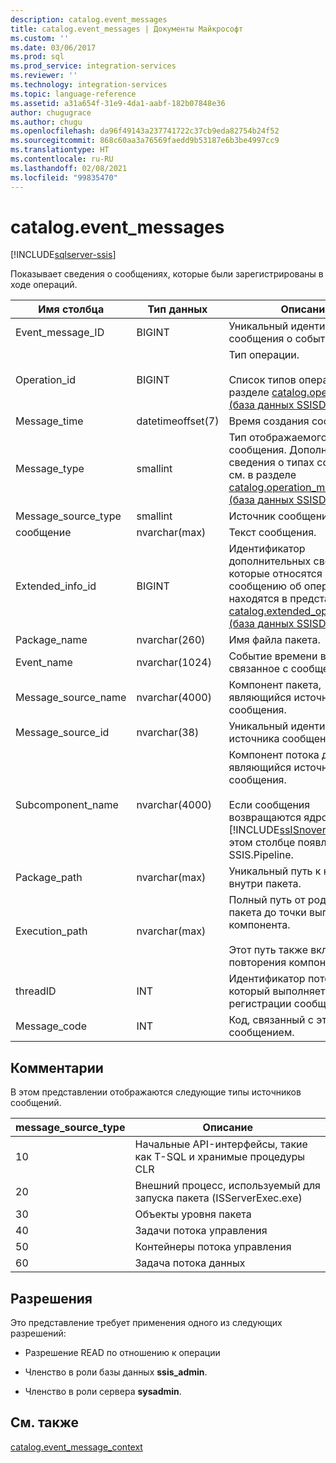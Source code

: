```yaml
---
description: catalog.event_messages
title: catalog.event_messages | Документы Майкрософт
ms.custom: ''
ms.date: 03/06/2017
ms.prod: sql
ms.prod_service: integration-services
ms.reviewer: ''
ms.technology: integration-services
ms.topic: language-reference
ms.assetid: a31a654f-31e9-4da1-aabf-182b07848e36
author: chugugrace
ms.author: chugu
ms.openlocfilehash: da96f49143a237741722c37cb9eda82754b24f52
ms.sourcegitcommit: 868c60aa3a76569faedd9b53187e6b3be4997cc9
ms.translationtype: HT
ms.contentlocale: ru-RU
ms.lasthandoff: 02/08/2021
ms.locfileid: "99835470"
---
```

# <a name="catalogevent_messages"></a>catalog.event_messages 

[!INCLUDE[sqlserver-ssis](../../includes/applies-to-version/sqlserver-ssis.md)]

  Показывает сведения о сообщениях, которые были зарегистрированы в ходе операций.  
  
|Имя столбца|Тип данных|Описание|  
|-----------------|---------------|-----------------|  
|Event_message_ID|BIGINT|Уникальный идентификатор сообщения о событии.|  
|Operation_id|BIGINT|Тип операции.<br /><br /> Список типов операций см. в разделе [catalog.operations (база данных SSISDB)](../../integration-services/system-views/catalog-operations-ssisdb-database.md).|  
|Message_time|datetimeoffset(7)|Время создания сообщения.|  
|Message_type|smallint|Тип отображаемого сообщения. Дополнительные сведения о типах сообщений см. в разделе [catalog.operation_messages &#40;база данных SSISDB&#41;](../../integration-services/system-views/catalog-operation-messages-ssisdb-database.md).|  
|Message_source_type|smallint|Источник сообщения.|  
|сообщение|nvarchar(max)|Текст сообщения.|  
|Extended_info_id|BIGINT|Идентификатор дополнительных сведений, которые относятся к сообщению об операции и находятся в представлении [catalog.extended_operation_info &#40;база данных SSISDB&#41;](../../integration-services/system-views/catalog-extended-operation-info-ssisdb-database.md).|  
|Package_name|nvarchar(260)|Имя файла пакета.|  
|Event_name|nvarchar(1024)|Событие времени выполнения, связанное с сообщением.|  
|Message_source_name|nvarchar(4000)|Компонент пакета, являющийся источником сообщения.|  
|Message_source_id|nvarchar(38)|Уникальный идентификатор источника сообщения.|  
|Subcomponent_name|nvarchar(4000)|Компонент потока данных, являющийся источником сообщения.<br /><br /> Если сообщения возвращаются ядром [!INCLUDE[ssISnoversion](../../includes/ssisnoversion-md.md)], в этом столбце появляется SSIS.Pipeline.|  
|Package_path|nvarchar(max)|Уникальный путь к компоненту внутри пакета.|  
|Execution_path|nvarchar(max)|Полный путь от родительского пакета до точки выполнения компонента.<br /><br /> Этот путь также включает повторения компонента.|  
|threadID|INT|Идентификатор потока, который выполняется при регистрации сообщения.|  
|Message_code|INT|Код, связанный с этим сообщением.|  
  
## <a name="remarks"></a>Комментарии  
 В этом представлении отображаются следующие типы источников сообщений.  
  
|**message_source_type**|Описание|  
|-------------------------------|-----------------|  
|10|Начальные API-интерфейсы, такие как T-SQL и хранимые процедуры CLR|  
|20|Внешний процесс, используемый для запуска пакета (ISServerExec.exe)|  
|30|Объекты уровня пакета|  
|40|Задачи потока управления|  
|50|Контейнеры потока управления|  
|60|Задача потока данных|  
  
## <a name="permissions"></a>Разрешения  
 Это представление требует применения одного из следующих разрешений:  
  
-   Разрешение READ по отношению к операции  
  
-   Членство в роли базы данных **ssis_admin**.  
  
-   Членство в роли сервера **sysadmin**.  
  
## <a name="see-also"></a>См. также  
 [catalog.event_message_context](../../integration-services/system-views/catalog-event-message-context.md)  
  
  
